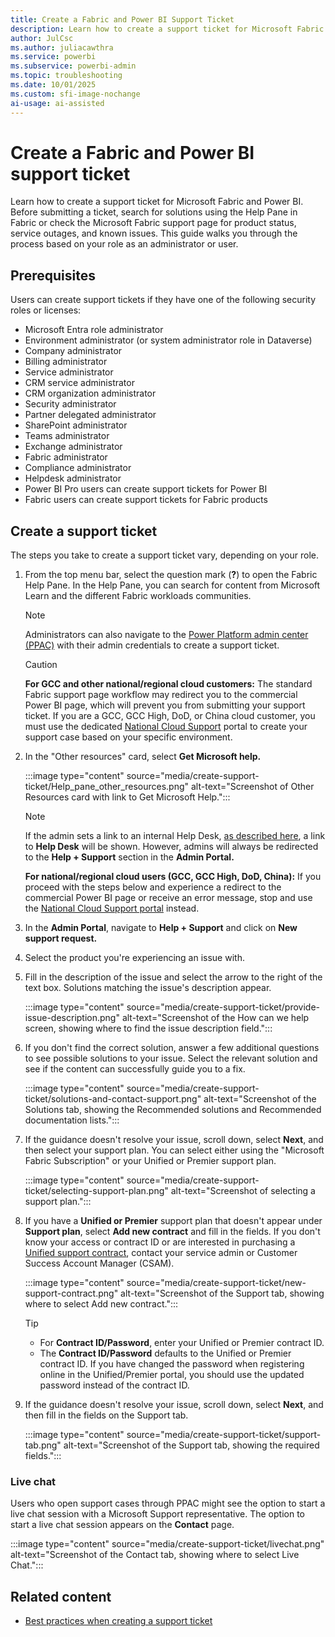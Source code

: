 ```yaml
---
title: Create a Fabric and Power BI Support Ticket
description: Learn how to create a support ticket for Microsoft Fabric and Power BI based on your role. Includes steps for administrators and users to submit support requests.
author: JulCsc
ms.author: juliacawthra
ms.service: powerbi
ms.subservice: powerbi-admin
ms.topic: troubleshooting 
ms.date: 10/01/2025
ms.custom: sfi-image-nochange
ai-usage: ai-assisted
---
```


# Create a Fabric and Power BI support ticket

Learn how to create a support ticket for Microsoft Fabric and Power BI. Before submitting a ticket, search for solutions using the Help Pane in Fabric or check the Microsoft Fabric support page for product status, service outages, and known issues. This guide walks you through the process based on your role as an administrator or user.

## Prerequisites

Users can create support tickets if they have one of the following security roles or licenses:

- Microsoft Entra role administrator
- Environment administrator (or system administrator role in Dataverse)
- Company administrator
- Billing administrator
- Service administrator
- CRM service administrator
- CRM organization administrator
- Security administrator
- Partner delegated administrator
- SharePoint administrator
- Teams administrator
- Exchange administrator
- Fabric administrator
- Compliance administrator
- Helpdesk administrator
- Power BI Pro users can create support tickets for Power BI
- Fabric users can create support tickets for Fabric products

## Create a support ticket

The steps you take to create a support ticket vary, depending on your role.

1. From the top menu bar, select the question mark (**?**) to open the Fabric Help Pane. In the Help Pane, you can search for content from Microsoft Learn and the different Fabric workloads communities.

   > [!NOTE]
   > Administrators can also navigate to the [Power Platform admin center (PPAC)](https://admin.powerplatform.microsoft.com/) with their admin credentials to create a support ticket.

   > [!CAUTION]
   > **For GCC and other national/regional cloud customers:** The standard Fabric support page workflow may redirect you to the commercial Power BI page, which will prevent you from submitting your support ticket. If you are a GCC, GCC High, DoD, or China cloud customer, you must use the dedicated [National Cloud Support](https://www.microsoft.com/en-us/power-platform/products/power-bi/clouds#Support) portal to create your support case based on your specific environment.

1. In the "Other resources" card, select **Get Microsoft help.**

      :::image type="content" source="media/create-support-ticket/Help_pane_other_resources.png" alt-text="Screenshot of Other Resources card with link to Get Microsoft Help.":::

      > [!NOTE]
   > If the admin sets a link to an internal Help Desk, [as described here](/fabric/admin/service-admin-portal-help-support), a link to **Help Desk** will be shown. However, admins will always be redirected to the **Help + Support** section in the **Admin Portal.**
   >
   > **For national/regional cloud users (GCC, GCC High, DoD, China):** If you proceed with the steps below and experience a redirect to the commercial Power BI page or receive an error message, stop and use the [National Cloud Support portal](https://www.microsoft.com/en-us/power-platform/products/power-bi/clouds#Support) instead.

1. In the **Admin Portal**, navigate to **Help + Support** and click on **New support request.**
1. Select the product you're experiencing an issue with.
1. Fill in the description of the issue and select the arrow to the right of the text box. Solutions matching the issue's description appear.

   :::image type="content" source="media/create-support-ticket/provide-issue-description.png" alt-text="Screenshot of the How can we help screen, showing where to find the issue description field.":::

1. If you don't find the correct solution, answer a few additional questions to see possible solutions to your issue. Select the relevant solution and see if the content can successfully guide you to a fix.

   :::image type="content" source="media/create-support-ticket/solutions-and-contact-support.png" alt-text="Screenshot of the Solutions tab, showing the Recommended solutions and Recommended documentation lists.":::

1. If the guidance doesn't resolve your issue, scroll down, select **Next**, and then select your support plan. You can select either using the "Microsoft Fabric Subscription" or your Unified or Premier support plan.

   :::image type="content" source="media/create-support-ticket/selecting-support-plan.png" alt-text="Screenshot of selecting a support plan.":::

1. If you have a **Unified or Premier** support plan that doesn't appear under **Support plan**, select **Add new contract** and fill in the fields. If you don't know your access or contract ID or are interested in purchasing a [Unified support contract](/power-bi/support/service-support-options), contact your service admin or Customer Success Account Manager (CSAM).

   :::image type="content" source="media/create-support-ticket/new-support-contract.png" alt-text="Screenshot of the Support tab, showing where to select Add new contract.":::

   > [!TIP]
   > - For **Contract ID/Password**, enter your Unified or Premier contract ID.
   > - The **Contract ID/Password** defaults to the Unified or Premier contract ID. If you have changed the password when registering online in the Unified/Premier portal, you should use the updated password instead of the contract ID.

1. If the guidance doesn't resolve your issue, scroll down, select **Next**, and then fill in the fields on the Support tab.

      :::image type="content" source="media/create-support-ticket/support-tab.png" alt-text="Screenshot of the Support tab, showing the required fields.":::

### Live chat

Users who open support cases through PPAC might see the option to start a live chat session with a Microsoft Support representative. The option to start a live chat session appears on the **Contact** page.

   :::image type="content" source="media/create-support-ticket/livechat.png" alt-text="Screenshot of the Contact tab, showing where to select Live Chat.":::

## Related content

- [Best practices when creating a support ticket](support\best-practices-creating-support-ticket.md)

